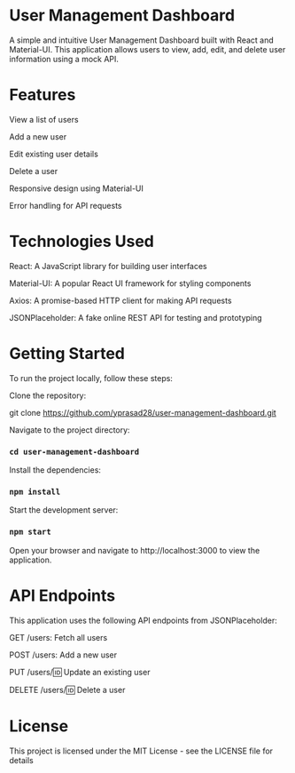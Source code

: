 
# User Management Dashboard
A simple and intuitive User Management Dashboard built with React and Material-UI.
This application allows users to view, add, edit, and delete user information using a mock API.

# Features
View a list of users

Add a new user

Edit existing user details

Delete a user

Responsive design using Material-UI

Error handling for API requests

# Technologies Used
React: A JavaScript library for building user interfaces

Material-UI: A popular React UI framework for styling components

Axios: A promise-based HTTP client for making API requests

JSONPlaceholder: A fake online REST API for testing and prototyping


# Getting Started
To run the project locally, follow these steps:

Clone the repository:



git clone https://github.com/yprasad28/user-management-dashboard.git

Navigate to the project directory:



### `cd user-management-dashboard`

Install the dependencies:



### `npm install`
Start the development server:



### `npm start`
Open your browser and navigate to http://localhost:3000 to view the application.

# API Endpoints
This application uses the following API endpoints from JSONPlaceholder:

GET /users: Fetch all users

POST /users: Add a new user

PUT /users/:id: Update an existing user

DELETE /users/:id: Delete a user

# License
This project is licensed under the MIT License - see the LICENSE file for details
